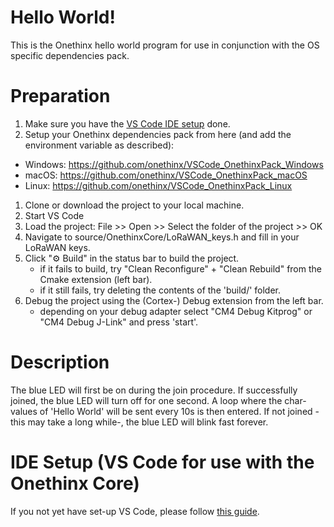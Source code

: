 # Hello World!

This is the Onethinx hello world program for use in conjunction with the OS specific dependencies pack. 

# Preparation

1. Make sure you have the [VS Code IDE setup](https://github.com/onethinx/VSCode_HelloWorld/blob/master/SetupVScode_readme.md) done.
1. Setup your Onethinx dependencies pack from here (and add the environment variable as described):
- Windows: https://github.com/onethinx/VSCode_OnethinxPack_Windows
- macOS: https://github.com/onethinx/VSCode_OnethinxPack_macOS
- Linux: https://github.com/onethinx/VSCode_OnethinxPack_Linux
1. Clone or download the project to your local machine.
1. Start VS Code
1. Load the project: File >> Open >> Select the folder of the project >> OK
1. Navigate to source/OnethinxCore/LoRaWAN_keys.h and fill in your LoRaWAN keys.
1. Click "⚙︎ Build" in the status bar to build the project.
    * if it fails to build, try "Clean Reconfigure" + "Clean Rebuild" from the Cmake extension (left bar).
    * if it still fails, try deleting the contents of the 'build/' folder.
1. Debug the project using the (Cortex-) Debug extension from the left bar.
    * depending on your debug adapter select "CM4 Debug Kitprog" or "CM4 Debug J-Link" and press 'start'.

# Description

The blue LED will first be on during the join procedure.
If successfully joined, the blue LED will turn off for one second. 
A loop where the char-values of 'Hello World' will be sent every 10s is then entered.
If not joined -this may take a long while-, the blue LED will blink fast forever.

# IDE Setup (VS Code for use with the Onethinx Core)

If you not yet have set-up VS Code, please follow [this guide](https://github.com/onethinx/VSCode_HelloWorld/blob/master/SetupVScode_readme.md).

